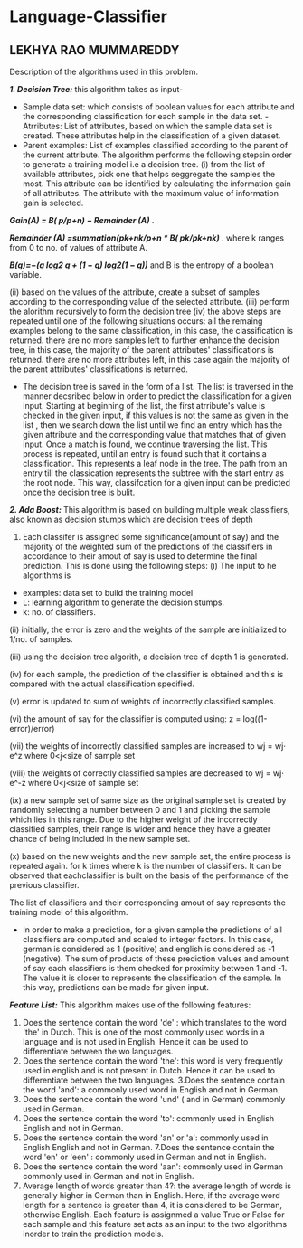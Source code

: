 # Language-Classifier #

## LEKHYA RAO MUMMAREDDY ##
Description of the algorithms used in this problem.

***1. Decision Tree:***
this algorithm takes as input-
- Sample data set: which consists of boolean values for each attribute and the
corresponding classification for each sample in the data set.
-Atrributes: List of attributes, based on which the sample data set is created.
These attributes help in the classification of a given dataset.
- Parent examples: List of examples classified according to the parent of the
current attribute.
The algorithm performs the following stepsin order to generate a training model
i.e a decision tree.
(i) from the list of available attributes, pick one that helps seggregate the samples
the most. This attribute can be identified by calculating the information gain of
all attributes. The attribute with the maximum value of information gain is
selected.

***Gain(A) = B( p/p+n) − Remainder (A)*** .

***Remainder (A) =summation(pk+nk/p+n * B( pk/pk+nk)*** .
where k ranges from 0 to no. of values of attribute A.

***B(q)=−(q log2 q + (1 − q) log2(1 − q))***
and B is the entropy of a boolean variable.

(ii) based on the values of the attribute, create a subset of samples according to
the corresponding value of the selected attribute.
(iii) perform the alorithm recursively to form the decision tree
(iv) the above steps are repeated until one of the following situations occurs:
all the remaing examples belong to the same classification, in this case, the
classification is returned.
there are no more samples left to further enhance the decision tree, in this
case, the majority of the parent attributes' classifications is returned.
there are no more attributes left, in this case again the majority of the
parent attributes' classifications is returned.
- The decision tree is saved in the form of a list. The list is traversed in the manner
decsribed below in order to predict the classification for a given input.
Starting at beginning of the list, the first atrribute's value is checked in the given
input, if this values is not the same as given in the list , then we search down the
list until we find an entry which has the given attribute and the corresponding
value that matches that of given input.
Once a match is found, we continue traversing the list. This process is repeated,
until an entry is found such that it contains a classification. This represents a leaf
node in the tree.
The path from an entry till the classication represents the subtree with the start
entry as the root node.
This way, classifcation for a given input can be predicted once the decision tree is
bulit.

***2. Ada Boost:***
This algorithm is based on building multiple weak classifiers, also known as
decision stumps which are decision trees of depth 
1. Each classifer is assigned
some significance(amount of say) and the majority of the weighted sum of the
predictions of the classifiers in accordance to their amout of say is used to
determine the final prediction.
This is done using the following steps:
(i) The input to he algorithms is
- examples: data set to build the training model
- L: learning algorithm to generate the decision stumps.
- k: no. of classifiers.

(ii) initially, the error is zero and the weights of the sample are initialized to 1/no.
of samples.

(iii) using the decision tree algorith, a decision tree of depth 1 is generated.

(iv) for each sample, the prediction of the classifier is obtained and this is
compared with the actual classification specified.

(v) error is updated to sum of weights of incorrectly classified samples.

(vi) the amount of say for the classifier is computed using:
z = log((1-error)/error)

(vii) the weights of incorrectly classified samples are increased to
wj = wj· e^z where 0<j<size of sample set
                            
(viii) the weights of correctly classified samples are decreased to
wj = wj· e^-z where 0<j<size of sample set
                             
(ix) a new sample set of same size as the original sample set is created by
randomly selecting a number between 0 and 1 and picking the sample which lies
in this range. Due to the higher weight of the incorrectly classified samples, their
range is wider and hence they have a greater chance of being included in the new
sample set.
                             
(x) based on the new weights and the new sample set, the entire process is
repeated again. for k times where k is the number of classifiers.
It can be observed that eachclassifier is built on the basis of the performance of
the previous classifier.
                             
The list of classifiers and their corresponding amout of say represents the training
model of this algorithm.
- In order to make a prediction, for a given sample the predictions of all classifiers
are computed and scaled to integer factors. In this case, german is considered as 1
(positive) and english is considered as -1 (negative).
The sum of products of these prediction values and amount of say each classifiers
is them checked for proximity between 1 and -1. The value it is closer to
represents the classification of the sample.
In this way, predictions can be made for given input.

***Feature List:***
This algorithm makes use of the following features:
1. Does the sentence contain the word 'de' : which translates to the word 'the' in
Dutch. This is one of the most commonly used words in a language and is not
used in English. Hence it can be used to differentiate between the wo languages.
2. Does the sentence contain the word 'the': this word is very frequently used in
english and is not present in Dutch. Hence it can be used to differentiate between
the two languages.
3.Does the sentence contain the word 'and': a commonly used word in English and
not in German.
4. Does the sentence contain the word 'und' ( and in German) commonly used in
German.
5. Does the sentence contain the word 'to': commonly used in English English
and not in German.
6. Does the sentence contain the word 'an' or 'a': commonly used in English
English and not in German.
7.Does the sentence contain the word 'en' or 'een' : commonly used in German
and not in English.
8. Does the sentence contain the word 'aan': commonly used in German
commonly used in German and not in English.
9. Average length of words greater than 4?: the average length of words is
generally higher in German than in English. Here, if the average word length for a
sentence is greater than 4, it is considered to be German, otherwise English.
Each feature is assignmed a value True or False for each sample and this feature
set acts as an input to the two algorithms inorder to train the prediction models.
